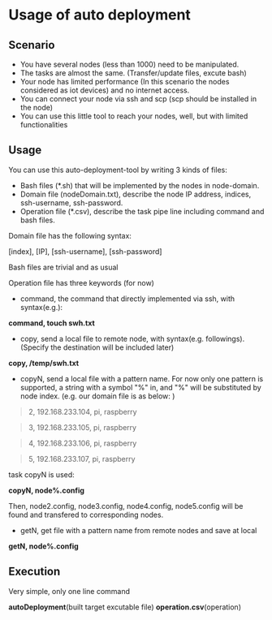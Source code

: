 # Usage of auto deployment
## Scenario

* You have several nodes (less than 1000) need to be manipulated.
* The tasks are almost the same. (Transfer/update files, excute bash)
* Your node has limited performance (In this scenario the nodes considered as iot devices) and no internet access.
* You can connect your node via ssh and scp (scp should be installed in the node)
* You can use this little tool to reach your nodes, well, but with limited functionalities

## Usage

You can use this auto-deployment-tool by writing 3 kinds of files:

* Bash files (*.sh) that will be implemented by the nodes in node-domain.
* Domain file (nodeDomain.txt), describe the node IP address, indices, ssh-username, ssh-password.
* Operation file (*.csv), describe the task pipe line including command and bash files.

Domain file has the following syntax:

[index], [IP], [ssh-username], [ssh-password]

Bash files are trivial and as usual

Operation file has three keywords (for now)
* command, the command that directly implemented via ssh, with syntax(e.g.):


**command, touch swh.txt**



* copy, send a local file to remote node, with syntax(e.g. followings). (Specify the destination will be included later)


**copy, /temp/swh.txt**



* copyN, send a local file with a pattern name. For now only one pattern is supported, a string with a symbol "%" in, and "%" will be substituted by node index. (e.g. our domain file is as below: )


>2,  192.168.233.104,       pi,     raspberry

>3,  192.168.233.105,    pi, raspberry

>4,  192.168.233.106,     pi,     raspberry

>5,  192.168.233.107,    pi,     raspberry 


task copyN is used:


**copyN, node%.config**


Then, node2.config, node3.config, node4.config, node5.config will be found and transfered to corresponding nodes.

* getN, get file with a pattern name from remote nodes and save at local

**getN, node%.config**


## Execution

Very simple, only one line command


**autoDeployment**(built target excutable file) **operation.csv**(operation)